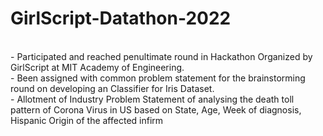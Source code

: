 # GirlScript-Datathon-2022
<br> 
- Participated and reached penultimate round in Hackathon Organized by GirlScript at MIT Academy of Engineering.
<br> 
- Been assigned with common problem statement for the brainstorming round on developing an Classifier for Iris Dataset.
<br> 
- Allotment of Industry Problem Statement of analysing the death toll pattern of Corona Virus in US based on State, Age, Week of diagnosis, Hispanic Origin of the affected infirm
